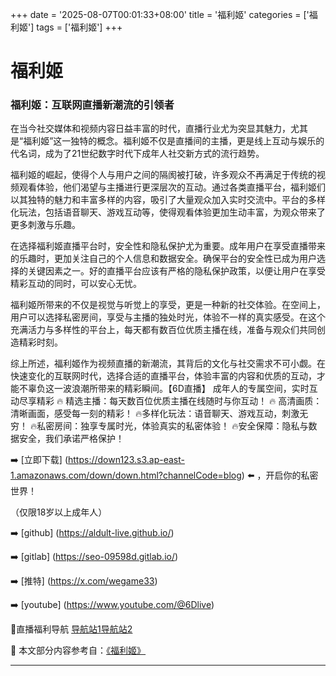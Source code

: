 +++
date = '2025-08-07T00:01:33+08:00'
title = '福利姬'
categories = ['福利姬']
tags = ['福利姬']
+++

# 福利姬

### 福利姬：互联网直播新潮流的引领者

在当今社交媒体和视频内容日益丰富的时代，直播行业尤为突显其魅力，尤其是“福利姬”这一独特的概念。福利姬不仅是直播间的主播，更是线上互动与娱乐的代名词，成为了21世纪数字时代下成年人社交新方式的流行趋势。

福利姬的崛起，使得个人与用户之间的隔阂被打破，许多观众不再满足于传统的视频观看体验，他们渴望与主播进行更深层次的互动。通过各类直播平台，福利姬们以其独特的魅力和丰富多样的内容，吸引了大量观众加入实时交流中。平台的多样化玩法，包括语音聊天、游戏互动等，使得观看体验更加生动丰富，为观众带来了更多刺激与乐趣。

在选择福利姬直播平台时，安全性和隐私保护尤为重要。成年用户在享受直播带来的乐趣时，更加关注自己的个人信息和数据安全。确保平台的安全性已成为用户选择的关键因素之一。好的直播平台应该有严格的隐私保护政策，以便让用户在享受精彩互动的同时，可以安心无忧。

福利姬所带来的不仅是视觉与听觉上的享受，更是一种新的社交体验。在空间上，用户可以选择私密房间，享受与主播的独处时光，体验不一样的真实感受。在这个充满活力与多样性的平台上，每天都有数百位优质主播在线，准备与观众们共同创造精彩时刻。

综上所述，福利姬作为视频直播的新潮流，其背后的文化与社交需求不可小觑。在快速变化的互联网时代，选择合适的直播平台，体验丰富的内容和优质的互动，才能不辜负这一波浪潮所带来的精彩瞬间。【6D直播】
 成年人的专属空间，实时互动尽享精彩
🔥 精选主播：每天数百位优质主播在线随时与你互动！
🔥 高清画质：清晰画面，感受每一刻的精彩！
🔥多样化玩法：语音聊天、游戏互动，刺激无穷！
🔥私密房间：独享专属时光，体验真实的私密体验！
🔥安全保障：隐私与数据安全，我们承诺严格保护！

➡️ [立即下载] (https://down123.s3.ap-east-1.amazonaws.com/down/down.html?channelCode=blog) ⬅️ ，开启你的私密世界！

 （仅限18岁以上成年人）

➡️ [github] (https://aldult-live.github.io/)

➡️ [gitlab] (https://seo-09598d.gitlab.io/)

➡️ [推特] (https://x.com/wegame33)

➡️ [youtube] (https://www.youtube.com/@6Dlive)

🔞直播福利导航   [导航站1](https://webstack-86085a.gitlab.io/)[导航站2](https://onlygit123-2.github.io/)


📘 本文部分内容参考自：[《福利姬》](https://github.com/md25721/md)

---
